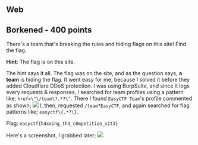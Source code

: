 Web
-----

Borkened - 400 points
---------------------
There's a team that's breaking the rules and hiding flags on this site! Find the flag.

**Hint**:
The flag is on this site.

The hint says it all. The flag was on the site, and as the question says, **a team** is hiding the flag. It went easy for me, because I solved it before they added Cloudflare DDoS protection. I was using BurpSuite, and since it logs every requests & responses, I searched for team profiles using a pattern like;
`href=\"\/team\?.*?\"`.
There I found `EasyCTF Team`'s profile commented as shown;
<img src='http://i.imgur.com/sim79D1.png?1' />
I, then, requested `/team?EasyCTF`, and again searched for flag patterns like;
`easyctf\{.*?\}`.

Flag: `easyctf{h4xxing_th3_c0mpetition_s1t3}`

Here's a screenshot, I grabbed later;
<img src='http://i.imgur.com/z4l0wQ2.png?1' />
